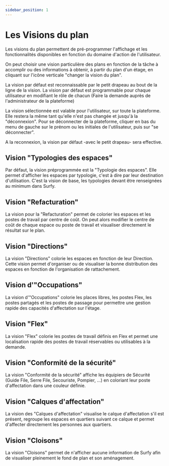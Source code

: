 ```yaml
---
sidebar_position: 1
---
```


# Les Visions du plan

Les visions du plan permettent de pré-programmer l'affichage et les fonctionnalités disponibles en fonction du domaine d'action de l'utilisateur.

<Youtube code="C-0l8So1Uto"/>


On peut choisir une vision particulière des plans en fonction de la tâche à accomplir ou des informations à obtenir, à partir du plan d'un étage, en cliquant sur l'icône verticale "changer la vision du plan".



La vision par défaut est reconnaissable par le petit drapeau au bout de la ligne de la vision. La vision par défaut est programmable pour chaque utilisateur en modifiant le rôle de chacun (Faire la demande auprès de l'administrateur de la plateforme)

La vision sélectionnée est valable pour l'utilisateur, sur toute la plateforme. Elle restera la même tant qu'elle n'est pas changée et jusqu'à la "déconnexion".
Pour se déconnecter de la plateforme, cliquer en bas du menu de gauche sur le prénom ou les initiales de l'utilisateur, puis sur "se déconnecter".

A la reconnexion, la vision par défaut -avec le petit drapeau- sera effective.

## Vision "Typologies des espaces"

Par défaut, la vision préprogrammée est la "Typologie des espaces".
Elle permet d'afficher les espaces par typologie, c'est à dire par leur destination d'utilisation.
C'est la vision de base, les typologies devant être renseignées au minimum dans Surfy.

## Vision "Refacturation"

La vision pour la "Refacturation" permet de colorier les espaces et les postes de travail par centre de coût.
On peut alors modifier le centre de coût de chaque espace ou poste de travail et visualiser directement le résultat sur le plan.


## Vision "Directions"

La vision "Directions" colorie les espaces en fonction de leur Direction. Cette vision permet d'organiser ou de visualiser la bonne distribution des espaces en fonction de l'organisation de rattachement.

## Vision d'"Occupations"

La vision d'"Occupations" colorie les places libres, les postes Flex, les postes partagés et les postes de passage pour permettre une gestion rapide des capacités d'affectation sur l'étage.

## Vision "Flex"

La vision "Flex" colorie les postes de travail définis en Flex et permet une localisation rapide des postes de travail réservables ou utilisables à la demande.

## Vision "Conformité de la sécurité"

La vision "Conformité de la sécurité" affiche les équipiers de Sécurité (Guide File, Serre File, Secouriste, Pompier, ...) en coloriant leur poste d'affectation dans une couleur définie.


## Vision "Calques d'affectation"

La vision des "Calques d'affectation" visualise le calque d'affectation s'il est présent, regroupe les espaces en quartiers suivant ce calque et permet d'affecter directement les personnes aux quartiers.


## Vision "Cloisons"

La vision "Cloisons" permet de n'afficher aucune information de Surfy afin de visualiser pleinement le fond de plan et son aménagement.


